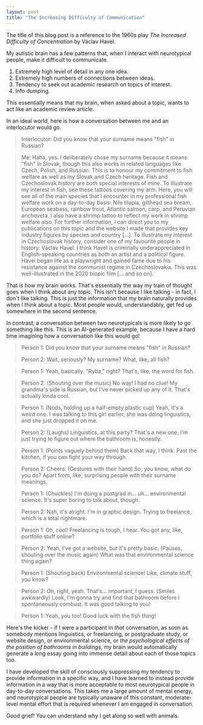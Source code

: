 ```yaml
---
layout: post
title: "The Increasing Difficulty of Communication"
---
```


The title of this blog post is a reference to the 1960s play *The Increased Difficulty of Concentration* by Václav Havel.

My autistic brain has a few patterns that, when I interact with neurotypical people, make it difficult to communicate.

1. Extremely high level of detail in any one idea.
2. Extremely high numbers of connections between ideas.
3. Tendency to seek out academic research on topics of interest.
4. Info dumping.

This essentially means that my brain, when asked about a topic, wants to act like an academic review article.

In an ideal world, here is how a conversation between me and an interlocutor would go.

> Interlocutor: Did you know that your surname means "fish" in Russian?

> Me: Haha, yes. I deliberately chose my surname because it means "fish" in Slovak, though this also works in related languages like Czech, Polish, and Russian. This is to honour my commitment to fish welfare as well as my Slovak and Czech heritage. Fish and Czechoslovak history are both special interests of mine. To illustrate my interest in fish, see these tattoos covering my arm. Here, you will see all of the main species that I encounter in my professional fish welfare work on a day-to-day basis: Nile tilapia, gilthead sea bream, European seabass, rainbow trout,  Atlantic salmon, carp, and Peruvian anchoveta. I also have a shrimp tattoo to reflect my work in shrimp welfare also. For further information, I can direct you to my publications on this topic and the website I made that provides key industry figures by species and country [...]. To illustrate my interest in Czechoslovak history, consider one of my favourite people in history: Václav Havel. I think Havel is criminally underappreciated in English-speaking countries as both an artist and a political figure. Havel began life as a playwright and gained fame due to his resistance against the communist regime in Czechoslovakia. This was well-illustrated in the 2020 biopic film [... and so on].

That is how my brain works. That's essentially the way my train of thought goes when I think about any topic. This isn't because I like talking - in fact, I don't like talking. This is just the information that my brain naturally provides when I think about a topic. Most people would, understandably, get fed up somewhere in the second sentence.

In contrast, a conversation between two neurotypicals is more likely to go something like this. This is an AI-generated example, because I have a hard time imagining how a conversation like this would go!

> Person 1: Did you know that your surname means "fish" in Russian?

> Person 2: Wait, seriously? My surname? What, like, all fish?

> Person 1: Yeah, basically. "Ryba," right? That's, like, the word for fish.

> Person 2: (Shouting over the music) No way! I had no clue! My grandma's side is Russian, but I've never picked up any of it. That's actually kinda cool.

> Person 1: (Nods, holding up a half-empty plastic cup) Yeah, it's a weird one. I was talking to this girl earlier, she was doing linguistics, and she just dropped it on me.

> Person 2: (Laughs) Linguistics, at this party? That's a new one. I'm just trying to figure out where the bathroom is, honestly.

> Person 1: (Points vaguely behind them) Back that way, I think. Past the kitchen, if you can fight your way through.

> Person 2: Cheers. (Gestures with their hand) So, you know, what do you do? Apart from, like, surprising people with their surname meanings.

> Person 1: (Chuckles) I'm doing a postgrad in… uh… environmental science. It's super boring to talk about, though.

> Person 2: Nah, it's alright. I'm in graphic design. Trying to freelance, which is a total nightmare.

> Person 1: Oh, cool! Freelancing is tough, I hear. You got any, like, portfolio stuff online?

> Person 2: Yeah, I've got a website, but it's pretty basic. (Pauses, shouting over the music again) What was that environmental science thing again?

> Person 1: (Shouting back) Environmental science! Like, climate stuff, you know?

> Person 2: Oh, right, yeah. That's… important, I guess. (Smiles awkwardly) Look, I'm gonna try and find that bathroom before I spontaneously combust. It was good talking to you!
  
> Person 1: Yeah, you too! Good luck with the fish thing!

Here's the kicker - if I were a participant in *that* conversation, as soon as somebody mentions linguistics, or freelancing, or postgraduate study, or website design, or environmental science, or *the psychological effects of the position of bathrooms in buildings*, my brain would automatically generate a long essay going into immense detail about each of those topics too.

I have developed the skill of consciously suppressing my tendency to provide information in a specific way, and I have learned to instead provide information in a way that is more acceptable to most neurotypical people in day-to-day conversations. This takes me a large amount of mental energy, and neurotypical people are typically unaware of this constant, moderate-level mental effort that is required whenever I am engaged in conversation.

Good grief! You can understand why I get along so well with animals.  
